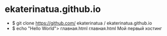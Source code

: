 # ekaterinatua.github.io
 - $ git clone https://github.com/ ekaterinatua  / ekaterinatua.github.io
- $  echo "Hello World"> главная.html
  главная.html
Мой первый хостинг
